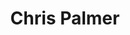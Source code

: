 ---
pid: mx187
title: Chris Palmer
location_transcription: 5200 Duce
coordinates: "[-75.225802926706, 39.952317871804]"
zipcode: 
gen_neighborhood: 
neighborhood: 
outside_phl: 
age: '13'
age_range: 13-19
instagram: 
image_file_name: mx_187.jpg
proposal_transcription: '5200'
topic: Sports,Unknown
topic_summary: 0, 0
type: Sculpture Statue
keywords_other: 
credit: 
image_labels: A football
twitter: 
facebook: 
permalink: "/monuments/mx187/"
layout: item-page
---